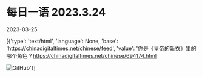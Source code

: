 # 每日一语 2023.3.24

2023-03-25

[{'type': 'text/html', 'language': None, 'base': 'https://chinadigitaltimes.net/chinese/feed', 'value': '你是《皇帝的新衣》里的哪个角色？https://chinadigitaltimes.net/chinese/694174.html

![GitHub](https://chinadigitaltimes.net/chinese/files/2023/03/image-1679725485379.png)'}]